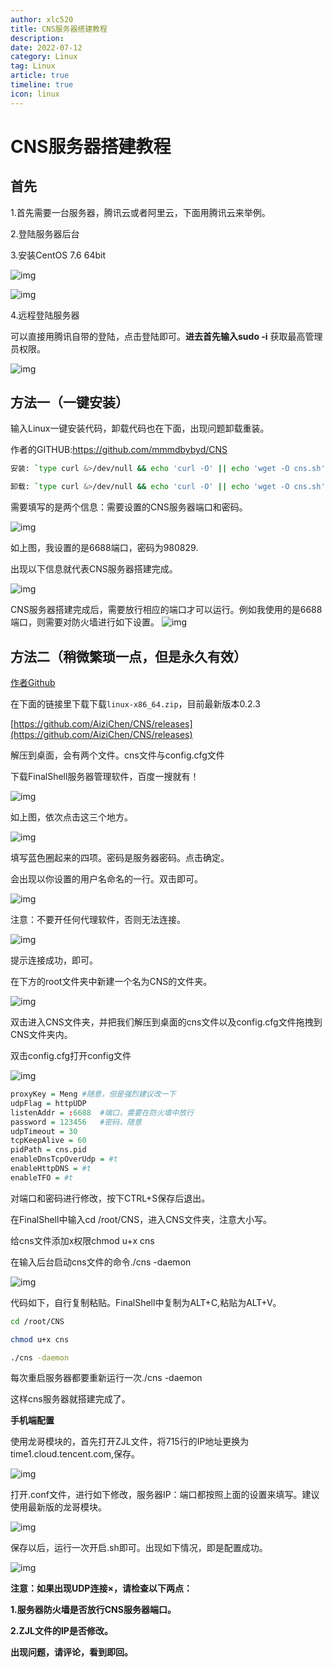 ```yaml
---
author: xlc520
title: CNS服务器搭建教程
description: 
date: 2022-07-12
category: Linux
tag: Linux
article: true
timeline: true
icon: linux
---
```


# CNS服务器搭建教程

## 首先

1.首先需要一台服务器，腾讯云或者阿里云，下面用腾讯云来举例。

2.登陆服务器后台

3.安装CentOS 7.6 64bit

![img](https://bitbucket.org/xlc520/blogasset/raw/main/images3/0bc8e91b11654c27b036bf749f71064c.jpeg)

![img](https://bitbucket.org/xlc520/blogasset/raw/main/images3/f6e7f8face15443aab91a9ddc3c2db31.jpeg)

4.远程登陆服务器

可以直接用腾讯自带的登陆，点击登陆即可。**进去首先输入sudo -i** 获取最高管理员权限。

![img](https://bitbucket.org/xlc520/blogasset/raw/main/images3/9e76c679e87942e48aff3fd934cb3575.jpeg)

## 方法一（一键安装）

输入Linux一键安装代码，卸载代码也在下面，出现问题卸载重装。

作者的GITHUB:https://github.com/mmmdbybyd/CNS

```bash
安装: `type curl &>/dev/null && echo 'curl -O' || echo 'wget -O cns.sh'` http://binary.quicknet.cyou/cns/cns.sh && sh cns.sh  

卸载: `type curl &>/dev/null && echo 'curl -O' || echo 'wget -O cns.sh'` http://binary.quicknet.cyou/cns/cns.sh && sh cns.sh uninstall  

```

需要填写的是两个信息：需要设置的CNS服务器端口和密码。

![img](https://bitbucket.org/xlc520/blogasset/raw/main/images3/fe4adc68df7445f2b98c11de6fd06d76.jpeg)

如上图，我设置的是6688端口，密码为980829.

出现以下信息就代表CNS服务器搭建完成。

![img](https://bitbucket.org/xlc520/blogasset/raw/main/images3/f58fbc517c9d453db6d8dffb5a3e538a.jpeg)

CNS服务器搭建完成后，需要放行相应的端口才可以运行。例如我使用的是6688端口，则需要对防火墙进行如下设置。
![img](https://bitbucket.org/xlc520/blogasset/raw/main/images3/11bda07f400c4bdfaa11124e01e69e1c.jpeg)

## 方法二（稍微繁琐一点，但是永久有效）

[作者Github](https://github.com/AiziChen/CNS)

在下面的链接里下载下载`linux-x86_64.zip`，目前最新版本0.2.3

[https://github.com/AiziChen/CNS/releases](https://github.com/AiziChen/CNS/releases)

解压到桌面，会有两个文件。cns文件与config.cfg文件

下载FinalShell服务器管理软件，百度一搜就有！

![img](https://bitbucket.org/xlc520/blogasset/raw/main/images3/4f37415688f94330bba68a2bb50b80e6.jpeg)

如上图，依次点击这三个地方。

![img](https://bitbucket.org/xlc520/blogasset/raw/main/images3/2eb86558d2384c6094896e0b663c02a4.png)

填写蓝色圈起来的四项。密码是服务器密码。点击确定。

会出现以你设置的用户名命名的一行。双击即可。

![img](https://bitbucket.org/xlc520/blogasset/raw/main/images3/3b231c3c7ac94c6ab7501108ccd675b7.png)

注意：不要开任何代理软件，否则无法连接。

![img](https://bitbucket.org/xlc520/blogasset/raw/main/images3/64e6e716ac4e4109a0b13885fee80d1b.png)

提示连接成功，即可。

在下方的root文件夹中新建一个名为CNS的文件夹。

![img](https://bitbucket.org/xlc520/blogasset/raw/main/images3/14c48e106ed94bb39b270dd6ecd9c087.png)

双击进入CNS文件夹，并把我们解压到桌面的cns文件以及config.cfg文件拖拽到CNS文件夹内。

双击config.cfg打开config文件

![img](https://bitbucket.org/xlc520/blogasset/raw/main/images3/2c9e02069a23486189b4d0ac88e2a9a6.png)

```r
proxyKey = Meng #随意，但是强烈建议改一下
udpFlag = httpUDP
listenAddr = :6688  #端口，需要在防火墙中放行
password = 123456   #密码，随意
udpTimeout = 30
tcpKeepAlive = 60
pidPath = cns.pid
enableDnsTcpOverUdp = #t
enableHttpDNS = #t
enableTFO = #t
```

对端口和密码进行修改，按下CTRL+S保存后退出。

在FinalShell中输入cd /root/CNS，进入CNS文件夹，注意大小写。

给cns文件添加x权限chmod u+x cns

在输入后台启动cns文件的命令./cns -daemon

![img](https://bitbucket.org/xlc520/blogasset/raw/main/images3/af4a6ed25d2c4e088f7b35e5d38cfd24.png)

代码如下，自行复制粘贴。FinalShell中复制为ALT+C,粘贴为ALT+V。

```bash
cd /root/CNS

chmod u+x cns

./cns -daemon
```

每次重启服务器都要重新运行一次./cns -daemon

这样cns服务器就搭建完成了。

**手机端配置**

使用龙哥模块的，首先打开ZJL文件，将715行的IP地址更换为time1.cloud.tencent.com,保存。

![img](https://bitbucket.org/xlc520/blogasset/raw/main/images3/5fa1a096915b40aa96cb84294a9d608b.jpeg)

打开.conf文件，进行如下修改，服务器IP：端口都按照上面的设置来填写。建议使用最新版的龙哥模块。

![img](https://bitbucket.org/xlc520/blogasset/raw/main/images3/cd9ac3980991433bb140164d4acbfab4.jpeg)

保存以后，运行一次开启.sh即可。出现如下情况，即是配置成功。

![img](https://bitbucket.org/xlc520/blogasset/raw/main/images3/247457a355504576bd7a3e17dadce2a1.jpeg)

**注意：如果出现UDP连接×，请检查以下两点：**

**1.服务器防火墙是否放行CNS服务器端口。**

**2.ZJL文件的IP是否修改。**

**出现问题，请评论，看到即回。**